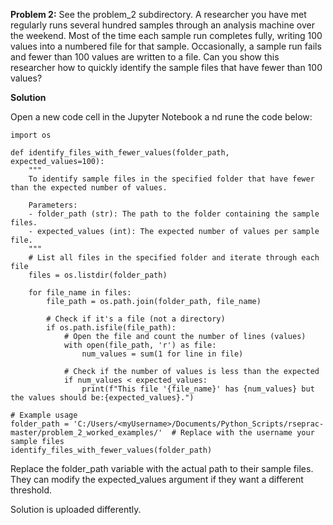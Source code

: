**Problem 2:**
See the problem_2 subdirectory.
A researcher you have met regularly runs several hundred samples through an analysis machine over 
the weekend. Most of the time each sample run completes fully, writing 100 values into a numbered file 
for that sample. Occasionally, a sample run fails and fewer than 100 values are written to a file.
Can you show this researcher how to quickly identify the sample files that have fewer than 100 values?

**Solution**

Open a new code cell in the Jupyter Notebook a nd rune the code below:
`````
import os

def identify_files_with_fewer_values(folder_path, expected_values=100):
    """
    To identify sample files in the specified folder that have fewer than the expected number of values.
    
    Parameters:
    - folder_path (str): The path to the folder containing the sample files.
    - expected_values (int): The expected number of values per sample file.
    """
    # List all files in the specified folder and iterate through each file
    files = os.listdir(folder_path)

    for file_name in files:
        file_path = os.path.join(folder_path, file_name)

        # Check if it's a file (not a directory)
        if os.path.isfile(file_path):
            # Open the file and count the number of lines (values)
            with open(file_path, 'r') as file:
                num_values = sum(1 for line in file)

            # Check if the number of values is less than the expected
            if num_values < expected_values:
                print(f"This file '{file_name}' has {num_values} but the values should be:{expected_values}.")

# Example usage
folder_path = 'C:/Users/<myUsername>/Documents/Python_Scripts/rseprac-master/problem_2_worked_examples/'  # Replace with the username your sample files
identify_files_with_fewer_values(folder_path)
`````

Replace the folder_path variable with the actual path to their sample files.
They can modify the expected_values argument if they want a different threshold.

Solution is uploaded differently.

